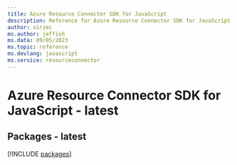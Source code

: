 ```yaml
---
title: Azure Resource Connector SDK for JavaScript
description: Reference for Azure Resource Connector SDK for JavaScript
author: xirzec
ms.author: jeffish
ms.data: 09/05/2023
ms.topic: reference
ms.devlang: javascript
ms.service: resourceconnector
---
```

# Azure Resource Connector SDK for JavaScript - latest
## Packages - latest
[!INCLUDE [packages](resource-connector-index.md)]